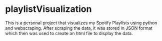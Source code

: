 # playlistVisualization
This is a personal project that visualizes my Spotify Playlists using python and webscraping. After scraping the data, it was stored in JSON format which then was used to create an html file to display the data.
